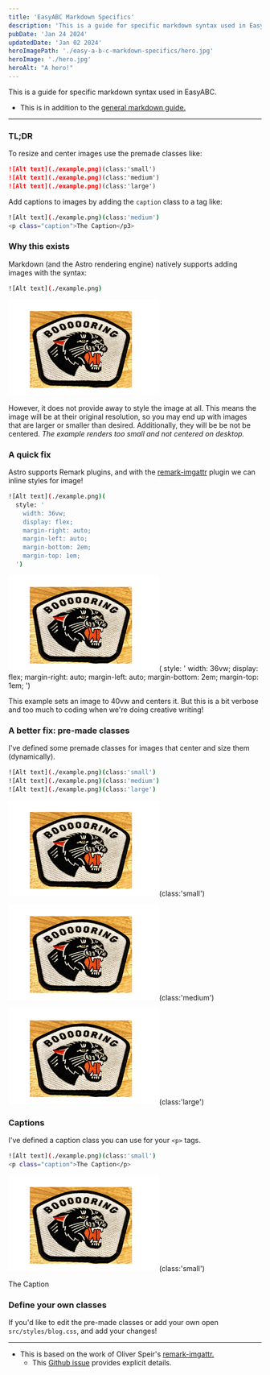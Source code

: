 ```yaml
---
title: 'EasyABC Markdown Specifics'
description: 'This is a guide for specific markdown syntax used in EasyABC.'
pubDate: 'Jan 24 2024'
updatedDate: 'Jan 02 2024'
heroImagePath: './easy-a-b-c-markdown-specifics/hero.jpg'
heroImage: './hero.jpg'
heroAlt: "A hero!"
---
```


This is a guide for specific markdown syntax used in EasyABC.

- This is in addition to the [general markdown guide.](/easy-a-b-c/markdown-style-guide)

<hr>

<h3> TL;DR </h3>

To resize and center images use the premade classes like:

```md title="blog-post.md"
![Alt text](./example.png)(class:'small')
![Alt text](./example.png)(class:'medium')
![Alt text](./example.png)(class:'large')
```

Add captions to images by adding the `caption` class to a tag like:

```sh
![Alt text](./example.png)(class:'medium')
<p class="caption">The Caption</p3>
```

<h3> Why this exists </h3>

Markdown (and the Astro rendering engine) natively supports adding images with the syntax:
```sh
![Alt text](./example.png)
```

![The example renders too small and not centered!](./example.png)

However, it does not provide away to style the image at all. This means the image will be at their original resolution, so you may end up with images that are larger or smaller than desired. Additionally, they will be be not be centered. *The example renders too small and not centered on desktop.*

<h3> A quick fix </h3>

Astro supports Remark plugins, and with the [remark-imgattr](https://github.com/OliverSpeir/remark-imgattr) plugin we can inline styles for image! 

```sh
![Alt text](./example.png)(
  style: '
    width: 36vw;
    display: flex; 
    margin-right: auto; 
    margin-left: auto;
    margin-bottom: 2em;
    margin-top: 1em;
  ')
```

![This for example sets an image to 33vw and centers it. But this is a bit verbose!](./example.png)(
    style: '
    width: 36vw;
    display: flex; 
    margin-right: auto; 
    margin-left: auto;
    margin-bottom: 2em;
    margin-top: 1em;
  ')

This example sets an image to 40vw and centers it. But this is a bit verbose and too much to coding when we're doing creative writing!

<h3> A better fix: pre-made classes </h3>

I've defined some premade classes for images that center and size them (dynamically).

```sh
![Alt text](./example.png)(class:'small')
![Alt text](./example.png)(class:'medium')
![Alt text](./example.png)(class:'large')
```

![Alt text](./example.png)(class:'small')

![Alt text](./example.png)(class:'medium')

![Alt text](./example.png)(class:'large')

<h3> Captions </h3>

I've defined a caption class you can use for your `<p>` tags.

```sh
![Alt text](./example.png)(class:'small')
<p class="caption">The Caption</p>
```

![Alt text](./example.png)(class:'small')
<p class="caption">The Caption</p>



<h3> Define your own classes </h3>

If you'd like to edit the pre-made classes or add your own open `src/styles/blog.css`, and add your changes!

<hr>

- This is based on the work of Oliver Speir's [remark-imgattr.](https://github.com/OliverSpeir/remark-imgattr)
  - This [Github issue](https://github.com/OliverSpeir/remark-imgattr/issues/1#issuecomment-1905098091) provides explicit details.